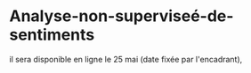 # Analyse-non-superviseé-de-sentiments

il sera disponible en ligne le 25 mai (date fixée par l'encadrant), 

